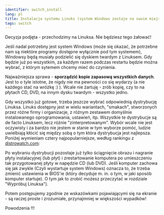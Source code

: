 ```yaml
---
identifier: switch_install
lang: pl
title: Instalacja systemu Linuks (system Windows zostaje na swoim miejscu!)
tags: switch
---
```


Decyzja podjęta - przechodzimy na Linuksa. Nie będziesz tego żałować!

Jeśli nadal potrzebny jest system Windows (może się okazać,
że potrzebne nam są niektóre programy dostępne wyłącznie pod tym systemem),
Windowsy będą musiały podzielić się dyskiem twardym z Linuksem. Gdy będzie
już po wszystkim, za każdym razem podczas restartu będzie można wybrać,
z którym sytemem chcemy mieć do czynienia.

Najważniejsza sprawa - <b>sporządzić kopie zapasową wszystkich danych</b>.
Jest to o tyle istotne, że nigdy nie ma pewności co się wydarzy (a nie
każdego stać na wróżkę :) ). Wcale nie żartuję - zrób kopię, czy to na
płytach CD, DVD, na innym dysku twardym - wszystko jedno.

<!-- raczej nieaktualne - MS
Teraz powinieneś zdefragmentować swój dysk, gdyż w tej chwili dane są
porozrzucane po nim dość chaotycznie. Po defragmentacji (która zająć może
nawet kilka godzin, zależnie od rozmiaru Twojego dysku), wszystkie dane
zostaną zebrane na początku przestrzeni dyskowej (czyli na początku czegoś
na podobieństwo długiej taśmy z danymi - w pewnym uproszczeniu to właśnie
dysk twardy). Po zebraniu danych na początku Linuks nie będzie miał żadnych
problemów z podziałem dysku na dwie części i umieszczeniem siebie w tej
drugiej.
-->

Gdy wszystko już gotowe, trzeba jeszcze wybrać odpowiednią
dystrybucję Linuksa. Linuks dostępny jest w wielu wariantach, "smakach",
stworzonych przez różne firmy i organizacje, z różnym zestawem domyślnie
instalowanego oprogramowania, ustawień, itp. Wszystkie te dystrybucje są
de facto Linuksem, lecz różnie "zinterpretowanym". Wybór wcale nie jest
oczywisty i za bardzo nie jestem w stanie w tym wyborze pomóc, ludzie
uwielbiają kłócić się między sobą o tym która dystrybucja jest najlepsza.
Poniżej wymieniam cztery najpopularniejsze, według rankingu z
<a href="http://www.distrowatch.com">distrowatch.com</a>:

<? make_distros_table() ?>

Po wybraniu dystrybucji pozostaje już tylko ściągnięcie obrazu
i nagranie płyty instalacyjnej (lub płyt) i zrestartowanie komputera
po umieszczeniu tak przygotowanej płyty w napędzie CD (lub DVD). Jeśli
komputer zachowa się jak zwykle (Czyli wystartuje system Windows)
oznacza to, że trzeba zmienić ustawienia w BIOS'ie (który decyduje
m. in. o tym, w jaki sposób komputer startuje). O tym jak to zrobić
możesz przeczytać w rozdziale "Wypróbuj Linuksa").

Potem postępujemy zgodnie ze wskazówkami pojawiającymi się
na ekranie - są raczej proste i zrozumiałe, przynajmniej w większości
wypadków!

Powodzenia !!!

